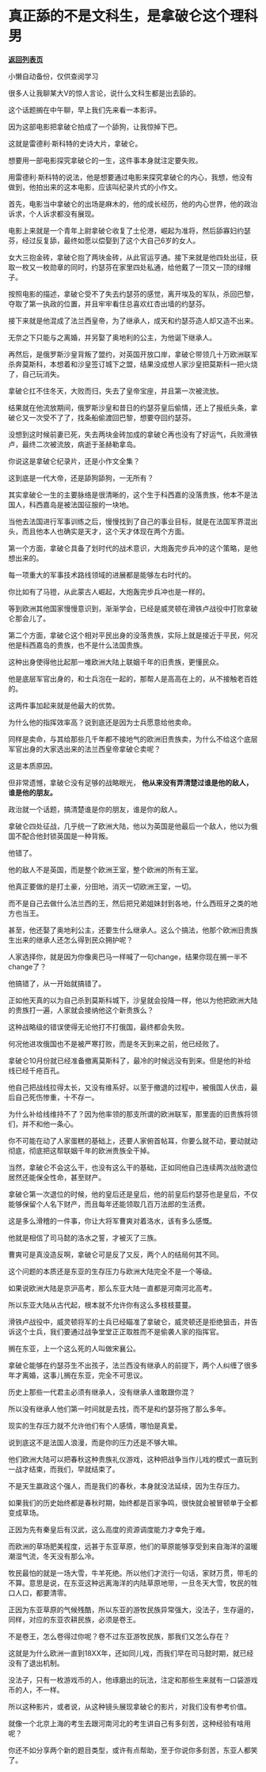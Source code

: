 # 真正舔的不是文科生，是拿破仑这个理科男

[**返回列表页**](/gzh/记忆承载)

小懒自动备份，仅供查阅学习

很多人让我聊某大V的惊人言论，说什么文科生都是出去舔的。

  

这个话题搁在中午聊，早上我们先来看一本影评。

  

因为这部电影把拿破仑拍成了一个舔狗，让我惊掉下巴。

  

这就是雷德利·斯科特的史诗大片，拿破仑。  

  

想要用一部电影探究拿破仑的一生，这件事本身就注定要失败。

  

用雷德利·斯科特的说法，他是想要通过电影来探究拿破仑的内心，我想，他没有做到，他拍出来的这本电影，应该叫纪录片式的小作文。

  

首先，电影当中拿破仑的出场是麻木的，他的成长经历，他的内心世界，他的政治诉求，个人诉求都没有展现。  

  

电影上来就是一个青年上尉拿破仑收复了土伦港，崛起为准将，然后舔寡妇约瑟芬，经过反复舔，最终如愿以偿娶到了这个大自己6岁的女人。

  

女大三抱金砖，拿破仑抱了两块金砖，从此官运亨通。接下来就是他四处出征，获取一枚又一枚勋章的同时，约瑟芬在家里四处私通，给他戴了一顶又一顶的绿帽子。

  

按照电影的描述，拿破仑受不了失去约瑟芬的感觉，离开埃及的军队，杀回巴黎，夺取了第一执政的位置，并且牢牢看住总喜欢红杏出墙的约瑟芬。

  

接下来就是他混成了法兰西皇帝，为了继承人，成天和约瑟芬造人却又造不出来。  

  

无奈之下只能与之离婚，并另娶了奥地利的公主，为他诞下继承人。  

  

再然后，是俄罗斯沙皇背叛了盟约，对英国开放口岸，拿破仑带领几十万欧洲联军杀奔莫斯科，本想着和沙皇签订城下之盟，结果没成想人家沙皇把莫斯科一把火烧了，自己玩消失。  

  

拿破仑扛不住冬天，大败而归，失去了皇帝宝座，并且第一次被流放。

  

结果就在他流放期间，俄罗斯沙皇和昔日的约瑟芬皇后偷情，还上了报纸头条，拿破仑又一次受不了了，找条船偷渡回巴黎，想要夺回约瑟芬。

  

没想到这时候前妻已死，失去两块金砖加成的拿破仑再也没有了好运气，兵败滑铁卢，最终二次被流放，病逝于圣赫勒拿岛。

  

你说这是拿破仑纪录片，还是小作文全集？

  

这到底是一代大帝，还是舔狗舔狗，一无所有？  

  

其实拿破仑一生的主要脉络是很清晰的，这个生于科西嘉的没落贵族，他本不是法国人，科西嘉岛是被法国征服的一块地。  

  

当他去法国进行军事训练之后，慢慢找到了自己的事业目标，就是在法国军界混出头，而且他本人也确实是天才，这个天才体现在两个方面。  

  

第一个方面，拿破仑具备了划时代的战术意识，大炮轰完步兵冲的这个策略，是他想出来的。  

  

每一项重大的军事技术路线领域的进展都是能够左右时代的。  

  

你比如有了马镫，从此蒙古人崛起，大炮轰完步兵冲也是一样的。

  

等到欧洲其他国家慢慢意识到，渐渐学会，已经是威灵顿在滑铁卢战役中打败拿破仑那会儿了。  

  

第二个方面，拿破仑这个相对平民出身的没落贵族，实际上就是接近于平民，何况他是科西嘉岛的贵族，也不是什么法国贵族。  

  

这种出身使得他比起那一堆欧洲大陆上联姻千年的旧贵族，更懂民众。  

  

他是底层军官出身的，和士兵泡在一起的，那帮人是高高在上的，从不接触老百姓的。

  

这两件事加起来就是他最大的优势。  

  

为什么他的指挥效率高？说到底还是因为士兵愿意给他卖命。

  

同样是卖命，与其给那些几千年都不接地气的欧洲旧贵族卖，为什么不给这个底层军官出身的大家选出来的法兰西皇帝拿破仑卖呢？  

  

这是本质原因。  

  

但非常遗憾，拿破仑没有足够的战略眼光， **他从来没有弄清楚过谁是他的敌人，谁是他的朋友。**  

  

政治就一个话题，搞清楚谁是你的朋友，谁是你的敌人。

  

拿破仑四处征战，几乎统一了欧洲大陆，他以为英国是他最后一个敌人，他以为俄国不配合他封锁英国是一种背叛。  

  

他错了。

  

他的敌人不是英国，而是整个欧洲王室，整个欧洲的所有王室。

  

他真正要做的是打土豪，分田地，消灭一切欧洲王室，一切。  

  

而不是自己去做什么法兰西的王，然后把兄弟姐妹封到各地，什么西班牙之类的地方也当王。  

  

甚至，他还娶了奥地利公主，还要生什么继承人。这么个搞法，他那个欧洲旧贵族生出来的继承人还怎么得到民众拥护呢？  

  

人家选择你，就是因为你像奥巴马一样喊了一句change，结果你现在搁一半不change了？

  

他搞错了，从一开始就搞错了。

  

正如他天真的以为自己杀到莫斯科城下，沙皇就会投降一样，他以为他把欧洲大陆的贵族打一遍，人家就会接纳他这个新贵族么？

  

这种战略级的错误使得无论他打不打俄国，最终都会失败。  

  

何况他进攻俄国也不是被严寒打败，而是冬天到来之前，他已经败了。  

  

拿破仑10月份就已经准备撤离莫斯科了，最冷的时候远没有到来。但是他的补给线已经千疮百孔。

  

他自己把战线拉得太长，又没有维系好。以至于撤退的过程中，被俄国人伏击，最后自己死伤惨重，十不存一。

  

为什么补给线维持不了？因为他率领的那支所谓的欧洲联军，那里面的旧贵族将领们，并不和他一条心。  

  

你不可能在动了人家蛋糕的基础上，还要人家俯首帖耳，你要么就不动，要动就动彻底，彻底把这帮联姻千年的欧洲贵族全干掉。  

  

当然，拿破仑不会这么干，也没有这么干的基础，正如同他自己连续两次战败退位居然还能保全性命，甚至财产。  

  

拿破仑第一次退位的时候，他的皇后还是皇后，他的前皇后约瑟芬也是皇后，不仅能够保留个人名下财产，而且每年还能领取几百万法郎的生活费。  

  

这是多么滑稽的一件事，你让大将军曹爽对着洛水，该有多么感慨。  

  

他就是相信了司马懿的洛水之誓，才被灭了三族。  

  

曹爽可是真没造反啊，拿破仑可是反了又反，两个人的结局何其不同。  

  

这个问题的本质还是东亚的生存压力与欧洲大陆完全不是一个等级。  

  

如果说欧洲大陆是京沪高考，那么东亚大陆一直都是河南河北高考。  

  

所以东亚大陆从古代起，根本就不允许你有这么多枝枝蔓蔓。  

  

滑铁卢战役中，威灵顿将军的士兵已经瞄准了拿破仑，威灵顿还是拒绝狙击，并告诉这个士兵，我们要通过战争堂堂正正取胜而不是偷袭人家的指挥官。  

  

搁在东亚，上一个这么死的人叫做宋襄公。  

  

拿破仑能够在约瑟芬生不出孩子，法兰西没有继承人的前提下，两个人纠缠了很多年才离婚，这事儿搁在东亚，完全不可思议。  

  

历史上那些一代君主必须有继承人，没有继承人谁敢跟你混？  

  

所以没有继承人他们第一时间就是去找，而不是和约瑟芬拖了那么多年。

  

现实的生存压力就不允许他们有个人感情，哪怕是真爱。

  

说到底这不是法国人浪漫，而是你的压力还是不够大嘛。  

  

他们欧洲大陆可以把春秋这种贵族礼仪游戏，这种把战争当作儿戏的模式一直玩到一战才结束，而我们，早就结束了。  

  

不是天生嬴政这个强人，而是我们的春秋，本身就没法延续，因为生存压力。  

  

如果我们的历史始终都是春秋时期，始终都是百家争鸣，很快就会被冒顿单于全都变成草场。  

  

正因为先有秦皇后有汉武，这么高度的资源调度能力才幸免于难。

  

而欧洲的草场肥美程度，远甚于东亚草原，他们的草原能够享受到来自海洋的温暖潮湿气流，冬天没有那么冷。  

  

牧民最怕的就是一场大雪，牛羊死绝。所以他们才流行一句话，家财万贯，带毛的不算。意思是说，在东亚这种远离海洋的内陆草原地带，一旦冬天大雪，牧民的牲口人口，都要清零。  

  

正因为东亚草原的气候残酷，所以东亚的游牧民族异常强大，没法子，生存逼的，同样，对应的东亚农耕民族，必须是卷王。

  

不是卷王，怎么卷得过你呢？卷不过东亚游牧民族，那我们又怎么存在？

  

这就是为什么欧洲一直到18XX年，还如同儿戏，而我们早在司马懿时期，就已经没有了退出机制。  

  

没法子，只有一枚游戏币的人，他琢磨出的玩法，注定和那些生来就有一口袋游戏币的人，不一样。  

  

所以这种影片，或者说，从这种镜头展现拿破仑的影片，对我们没有参考价值。

  

就像一个北京上海的考生去跟河南河北的考生讲自己有多刻苦，这种经验有啥用呢？  

  

你还不如分享两个新的题目类型，或许有点帮助，至于你说你多刻苦，东亚人都笑了。

